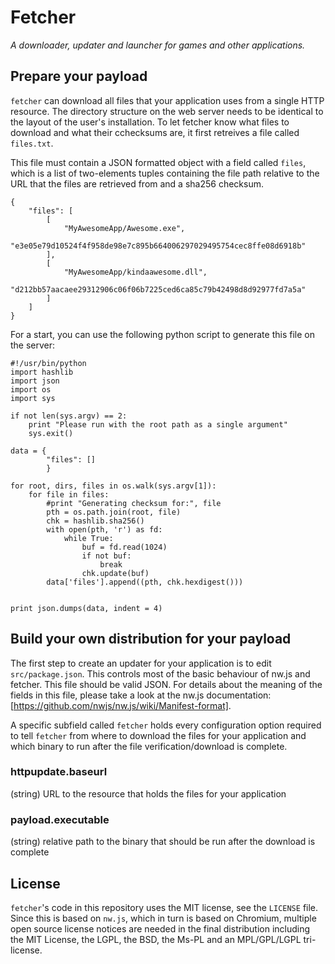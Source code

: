 # Fetcher
*A downloader, updater and launcher for games and other applications.*

## Prepare your payload

`fetcher` can download all files that your application uses from a single HTTP resource. The directory structure on the web server needs to be identical to the layout of the user's installation. To let fetcher know what files to download and what their cchecksums are, it first retreives a file called `files.txt`.

This file must contain a JSON formatted object with a field called ```files```, which is a list of two-elements tuples containing the file path relative to the URL that the files are retrieved from and a sha256 checksum.

```
{
    "files": [
        [
            "MyAwesomeApp/Awesome.exe",
            "e3e05e79d10524f4f958de98e7c895b664006297029495754cec8ffe08d6918b"
        ],
        [
            "MyAwesomeApp/kindaawesome.dll",
            "d212bb57aacaee29312906c06f06b7225ced6ca85c79b42498d8d92977fd7a5a"
        ]
    ]
}
```

For a start, you can use the following python script to generate this file on the server:

```
#!/usr/bin/python
import hashlib
import json
import os
import sys

if not len(sys.argv) == 2:
    print "Please run with the root path as a single argument"
    sys.exit()

data = {
        "files": []
        }

for root, dirs, files in os.walk(sys.argv[1]):
    for file in files:
        #print "Generating checksum for:", file
        pth = os.path.join(root, file)
        chk = hashlib.sha256()
        with open(pth, 'r') as fd:
            while True:
                buf = fd.read(1024)
                if not buf:
                    break
                chk.update(buf)
        data['files'].append((pth, chk.hexdigest()))


print json.dumps(data, indent = 4)
```

## Build your own distribution for your payload

The first step to create an updater for your application is to edit `src/package.json`. This controls most of the basic behaviour of nw.js and fetcher. This file should be valid JSON. For details about the meaning of the fields in this file, please take a look at the nw.js documentation: [https://github.com/nwjs/nw.js/wiki/Manifest-format].

A specific subfield called `fetcher` holds every configuration option required to tell `fetcher` from where to download the files for your application and which binary to run after the file verification/download is complete.

### httpupdate.baseurl

(string) URL to the resource that holds the files for your application

### payload.executable

(string) relative path to the binary that should be run after the download is complete


## License

`fetcher`'s code in this repository uses the MIT license, see the `LICENSE` file. Since this is based on `nw.js`, which in turn is based on Chromium, multiple open source license notices are needed in the final distribution including the MIT License, the LGPL, the BSD, the Ms-PL and an MPL/GPL/LGPL tri-license.

